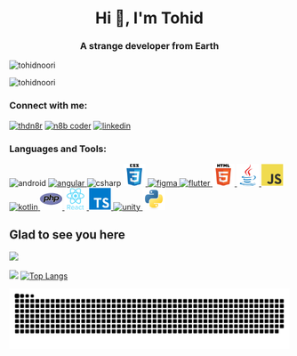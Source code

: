 <h1 align="center">Hi 👋, I'm Tohid</h1>
<h3 align="center">A strange developer from Earth</h3>

<p align="left"> <img src="https://komarev.com/ghpvc/?username=tohidnoori&label=Profile%20views&color=0e75b6&style=flat" alt="tohidnoori" /> </p>

<p align="left">
    <img src="https://github-profile-trophy.vercel.app/?username=tohidnoori&theme=nord&row=1&column=5" alt="tohidnoori" />
</p>

<h3 align="left">Connect with me:</h3>
<p align="left">
<a href="https://instagram.com/thdn8ri" target="_blank"><img align="center" src="https://raw.githubusercontent.com/rahuldkjain/github-profile-readme-generator/master/src/images/icons/Social/instagram.svg" alt="thdn8r" height="30" width="40" /></a>
<a href="https://t.me/Tmsoftt" target="_blank"><img align="center" src="https://upload.wikimedia.org/wikipedia/commons/8/83/Telegram_2019_Logo.svg" alt="n8b coder" height="30" width="40" /></a>
<a href="https://www.linkedin.com/in/tohid-noori-a59046180" target="_blank"><img align="center" src="https://upload.wikimedia.org/wikipedia/commons/8/81/LinkedIn_icon.svg" alt="linkedin" height="30" width="40" /></a>

</p>

<h3 align="left">Languages and Tools:</h3>
<p align="left"> <img src="https://upload.wikimedia.org/wikipedia/commons/thumb/6/64/Android_logo_2019_%28stacked%29.svg/1024px-Android_logo_2019_%28stacked%29.svg.png" alt="android" width="40" height="40"/>  <a href="https://angular.io" target="_blank" rel="noreferrer"> <img src="https://angular.io/assets/images/logos/angular/angular.svg" alt="angular" width="40" height="40"/> </a> <img src="https://upload.wikimedia.org/wikipedia/commons/4/4f/Csharp_Logo.png" alt="csharp" width="40" height="40"/> <a href="https://www.w3schools.com/css/" target="_blank" rel="noreferrer"> <img src="https://raw.githubusercontent.com/devicons/devicon/master/icons/css3/css3-original-wordmark.svg" alt="css3" width="40" height="40"/> </a> <a href="https://www.figma.com/" target="_blank" rel="noreferrer"> <img src="https://www.vectorlogo.zone/logos/figma/figma-icon.svg" alt="figma" width="40" height="40"/> </a> <a href="https://flutter.dev" target="_blank" rel="noreferrer"> <img src="https://www.vectorlogo.zone/logos/flutterio/flutterio-icon.svg" alt="flutter" width="40" height="40"/> </a> <a href="https://www.w3.org/html/" target="_blank" rel="noreferrer"> <img src="https://raw.githubusercontent.com/devicons/devicon/master/icons/html5/html5-original-wordmark.svg" alt="html5" width="40" height="40"/> </a> <a href="https://www.java.com" target="_blank" rel="noreferrer"> <img src="https://raw.githubusercontent.com/devicons/devicon/master/icons/java/java-original.svg" alt="java" width="40" height="40"/> </a> <a href="https://developer.mozilla.org/en-US/docs/Web/JavaScript" target="_blank" rel="noreferrer"> <img src="https://raw.githubusercontent.com/devicons/devicon/master/icons/javascript/javascript-original.svg" alt="javascript" width="40" height="40"/> </a> <a href="https://kotlinlang.org" target="_blank" rel="noreferrer"> <img src="https://www.vectorlogo.zone/logos/kotlinlang/kotlinlang-icon.svg" alt="kotlin" width="40" height="40"/> </a> <a href="https://www.php.net" target="_blank" rel="noreferrer"> <img src="https://raw.githubusercontent.com/devicons/devicon/master/icons/php/php-original.svg" alt="php" width="40" height="40"/> </a> <a href="https://reactjs.org/" target="_blank" rel="noreferrer"> <img src="https://raw.githubusercontent.com/devicons/devicon/master/icons/react/react-original-wordmark.svg" alt="react" width="40" height="40"/> </a> <a href="https://www.typescriptlang.org/" target="_blank" rel="noreferrer"> <img src="https://raw.githubusercontent.com/devicons/devicon/master/icons/typescript/typescript-original.svg" alt="typescript" width="40" height="40"/> </a> <a href="https://unity.com/" target="_blank" rel="noreferrer"> <img src="https://www.vectorlogo.zone/logos/unity3d/unity3d-icon.svg" alt="unity" width="40" height="40"/> </a>
<a href="https://www.python.org" target="_blank" rel="noreferrer">
  <img src="https://raw.githubusercontent.com/devicons/devicon/master/icons/python/python-original.svg" alt="python" width="40" height="40"/>
</a>
</p>
<h2 align="left">Glad to see you here</h2>

![](https://github-profile-summary-cards.vercel.app/api/cards/profile-details?username=tohidnoori&theme=nord_dark) 

![](http://github-profile-summary-cards.vercel.app/api/cards/stats?username=tohidnoori&theme=nord_dark) 
[![Top Langs](https://github-readme-stats.vercel.app/api/top-langs/?username=tohidnoori&layout=compact&theme=nord&count_private=true)](https://github.com/anuraghazra/github-readme-stats)


![snake gif](https://github.com/tohidnoori/tohidnoori/blob/output/github-contribution-grid-snake-dark.svg)
